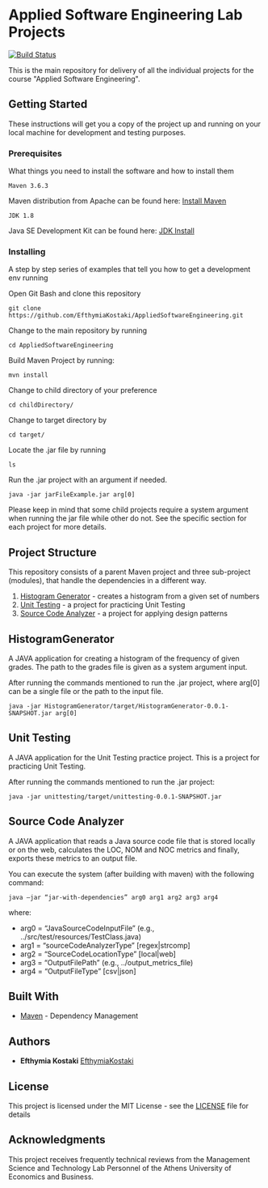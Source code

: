 # Applied Software Engineering Lab Projects

[![Build Status](https://travis-ci.com/EfthymiaKostaki/AppliedSoftwareEngineering.svg?token=AvLEFzGby86rqSftyr5s&branch=development)](https://travis-ci.com/EfthymiaKostaki/AppliedSoftwareEngineering)

This is the main repository for delivery of all the individual projects for the course "Applied Software Engineering".

## Getting Started

These instructions will get you a copy of the project up and running on your local machine for development and testing purposes. 

### Prerequisites

What things you need to install the software and how to install them

```
Maven 3.6.3
```
Maven distribution from Apache can be found here: [Install Maven](https://maven.apache.org/install.html)

```
JDK 1.8
```
Java SE Development Kit can be found here: [JDK Install](https://www.oracle.com/java/technologies/javase-downloads.html)

### Installing

A step by step series of examples that tell you how to get a development env running

Open Git Bash and clone this repository

```
git clone https://github.com/EfthymiaKostaki/AppliedSoftwareEngineering.git
```

Change to the main repository by running

```
cd AppliedSoftwareEngineering
```

Build Maven Project by running:

```
mvn install
```

Change to child directory of your preference

```
cd childDirectory/
```

Change to target directory by

```
cd target/
```

Locate the .jar file by running

```
ls
```

Run the .jar project with an argument if needed.

```
java -jar jarFileExample.jar arg[0]

```

Please keep in mind that some child projects require a system argument when running the jar file while other do not. See the specific section for each project for more details.

## Project Structure

This repository consists of a parent Maven project and three sub-project (modules), that handle the dependencies in a different way.

1) [Histogram Generator](HistogramGenerator) - creates a histogram from a given set of numbers
2) [Unit Testing](unittesting) - a project for practicing Unit Testing
3) [Source Code Analyzer](SourceCodeAnalyzer) - a project for applying design patterns

## HistogramGenerator

A JAVA application for creating a histogram of the frequency of given grades. The path to the grades file is given as a system argument input.

After running the commands mentioned to run the .jar project, where arg[0] can be a single file or the path to the input file.

```
java -jar HistogramGenerator/target/HistogramGenerator-0.0.1-SNAPSHOT.jar arg[0]
```

## Unit Testing

A JAVA application for the Unit Testing practice project. This is a project for practicing Unit Testing.

After running the commands mentioned to run the .jar project: 

```
java -jar unittesting/target/unittesting-0.0.1-SNAPSHOT.jar 
```

## Source Code Analyzer

A JAVA application that reads a Java source code file that is stored locally or on the
web, calculates the LOC, NOM and NOC metrics and finally, exports these metrics to an output file.

You can execute the system (after building with maven) with the following command:

```
java –jar “jar-with-dependencies” arg0 arg1 arg2 arg3 arg4
```
where:
+ arg0 = “JavaSourceCodeInputFile” (e.g., ../src/test/resources/TestClass.java)
+ arg1 = “sourceCodeAnalyzerType” [regex|strcomp]
+ arg2 = “SourceCodeLocationType” [local|web]
+ arg3 = “OutputFilePath” (e.g., ../output_metrics_file)
+ arg4 = “OutputFileType” [csv|json]

## Built With

* [Maven](https://maven.apache.org/) - Dependency Management

## Authors

* **Efthymia Kostaki** [EfthymiaKostaki](https://github.com/EfthymiaKostaki)

## License

This project is licensed under the MIT License - see the [LICENSE](LICENSE) file for details

## Acknowledgments
This project receives frequently technical reviews from the Management Science and Technology Lab Personnel of the Athens University of Economics and Business.
